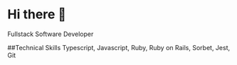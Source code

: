 <h1> Hi there 👋 </h1>

<p> Fullstack Software Developer

##Technical Skills
Typescript, Javascript, Ruby, Ruby on Rails, Sorbet, Jest, Git
